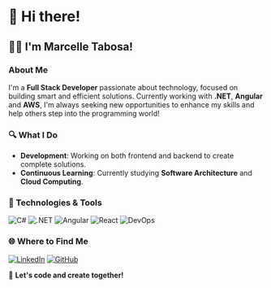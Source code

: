# 👋 Hi there! 

## 👩‍💻 I'm Marcelle Tabosa! 

### About Me 

I'm a **Full Stack Developer** passionate about technology, focused on building smart and efficient solutions. Currently working with **.NET**, **Angular** and **AWS**, I'm always seeking new opportunities to enhance my skills and help others step into the programming world!

### 🔍 What I Do

- **Development**: Working on both frontend and backend to create complete solutions.
- **Continuous Learning**: Currently studying **Software Architecture** and **Cloud Computing**. 

### 🚀 Technologies & Tools

![C#](https://img.shields.io/badge/-C%23-239120?style=for-the-badge&logo=c-sharp&logoColor=white)
![.NET](https://img.shields.io/badge/-.NET-512BD4?style=for-the-badge&logo=.net&logoColor=white)
![Angular](https://img.shields.io/badge/-Angular-DD0031?style=for-the-badge&logo=angular&logoColor=white)
![React](https://img.shields.io/badge/-React-61DAFB?style=for-the-badge&logo=react&logoColor=black)
![DevOps](https://img.shields.io/badge/-DevOps-007ACC?style=for-the-badge&logo=azure-devops&logoColor=white)

<!--- ### 📚 Projects & Experiments

💡 **.NET + AWS** - A record of my experiences with .NET and AWS, for anyone looking to learn about the .NET ecosystem in the cloud.

--->
### 🌐 Where to Find Me

[![LinkedIn](https://img.shields.io/badge/-LinkedIn-0A66C2?style=for-the-badge&logo=linkedin&logoColor=white)](https://linkedin.com/in/marcelle-tabosa)
[![GitHub](https://img.shields.io/badge/-GitHub-181717?style=for-the-badge&logo=github&logoColor=white)](https://github.com/MarcelleTabosa)

🌟 **Let's code and create together!**
